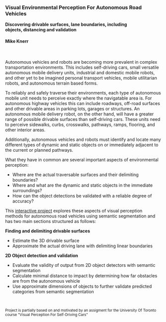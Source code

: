 ### Visual Environmental Perception For Autonomous Road Vehicles


**Discovering drivable surfaces, lane boundaries, including \
objects, distancing and validation**<br>

#### Mike Knerr
<br>

Autonomous vehicles and robots are becoming more prevalent in complex transportation environments. This includes self-driving cars, small versatile autonomous mobile delivery units, industrial and domestic mobile robots, and other yet to be imagined personal transport vehicles, mobile utilitarian robots, and autonomous terrain based forms.

To reliably and safely traverse their environments, each type of autonomous mobile unit needs to perceive exactly where the navigatable area is. For autonomous highway vehicles this can include roadways, off-road surfaces and other drivable areas in parking lots, garages or structures. An autonomous mobile delivery robot, on the other hand, will have a greater range of possible drivable surfaces than self-driving cars. These units need to perceive sidewalks, curbs, crosswalks, pathways, ramps, flooring, and other interior areas.

Additionally, autonomous vehicles and robots must identify and locate many different types of dynamic and static objects on or immediately adjacent to the current or planned pathways.

What they have in common are several important aspects of environmental perception:

- Where are the actual traversable surfaces and their delimiting boundaries?
- Where and what are the dynamic and static objects in the immediate surroundings?
- How can the object detections be validated with a reliable degree of accuracy?

This [interactive project](environmental_perception_for_autonomous_vehicles.ipynb) explores these aspects of visual perception methods for autonomous road vehicles using semantic segmentation and has two main sections structured as follows:

**Finding and delimiting drivable surfaces**

- Estimate the 3D drivable surface
- Approximate the actual driving lane with delimiting linear boundaries 


**2D Object detection and validation**

- Evaluate the validity of output from 2D object detectors with semantic segmentation
- Calculate minimal distance to impact by determining how far obstacles are from the autonomous vehicle
- Use approximate dimensions of objects to further validate predicted categories from semantic segmentation



</br>

<sub>Project is partially based on and motivated by an assigment for the University Of Toronto course "Visual Perception For Self-Driving Cars"</sub>

